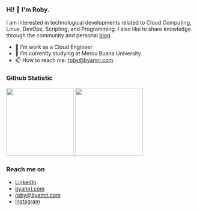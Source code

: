 ### Hi! 👋 I'm Roby.

I am interested in technological developments related to Cloud Computing, Linux, DevOps, Scripting, and Programming. I also like to share knowledge through the community and personal <a href="https://byamri.com">blog</a>.


- 🔭 I’m work as a Cloud Engineer
- 🌱 I’m currently studying at Mercu Buana University
- 📫 How to reach me: roby@byamri.com

  
### Github Statistic
<p align="left">
<a href="https://github.com/RobyYasirAmri">
  <img height="180em" src="https://github-readme-stats-eight-theta.vercel.app/api?username=RobyYasirAmri&show_icons=true&theme=algolia&include_all_commits=true&count_private=true"/>
  <img height="180em" src="https://github-readme-stats-eight-theta.vercel.app/api/top-langs/?username=RobyYasirAmri&layout=compact&langs_count=8&theme=algolia"/>
</a>
</p>

### Reach me on
- <a href="https://www.linkedin.com/in/roby-yasir-amri-230a81169/">LinkedIn</a>
- <a href="https://byamri.com">byamri.com</a>
- roby@byamri.com
- <a href="https://www.instagram.com/robyyasir_15/">Instagram</a>